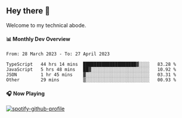 ## Hey there 👋

Welcome to my technical abode.

#### 📊 Monthly Dev Overview
<!--START_SECTION:waka-->

```text
From: 28 March 2023 - To: 27 April 2023

TypeScript   44 hrs 14 mins  ████████████████████▓░░░░   83.28 %
JavaScript   5 hrs 48 mins   ██▓░░░░░░░░░░░░░░░░░░░░░░   10.92 %
JSON         1 hr 45 mins    ▓░░░░░░░░░░░░░░░░░░░░░░░░   03.31 %
Other        29 mins         ▒░░░░░░░░░░░░░░░░░░░░░░░░   00.93 %
```

<!--END_SECTION:waka-->

#### 🎧 Now Playing

[![spotify-github-profile](https://spotify-github-profile.vercel.app/api/view?uid=james2mid&cover_image=true&theme=natemoo-re)](https://open.spotify.com/user/james2mid?si=2b3baf2b09cb499e)
